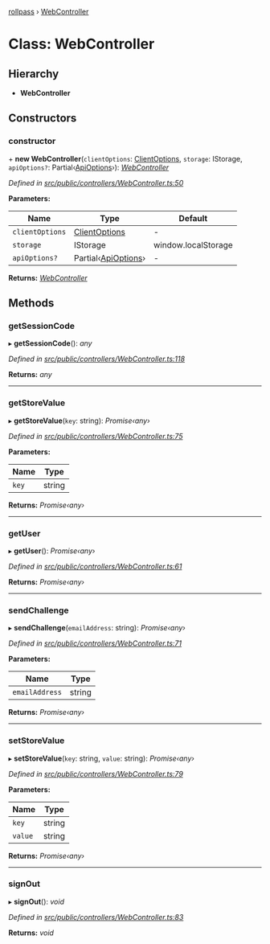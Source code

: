 [rollpass](../README.md) › [WebController](webcontroller.md)

# Class: WebController

## Hierarchy

* **WebController**

## Constructors

###  constructor

\+ **new WebController**(`clientOptions`: [ClientOptions](../interfaces/clientoptions.md), `storage`: IStorage, `apiOptions?`: Partial‹[ApiOptions](../interfaces/apioptions.md)›): *[WebController](webcontroller.md)*

*Defined in [src/public/controllers/WebController.ts:50](https://github.com/RollPass/rollpass-js/blob/e91670a/src/public/controllers/WebController.ts#L50)*

**Parameters:**

Name | Type | Default |
------ | ------ | ------ |
`clientOptions` | [ClientOptions](../interfaces/clientoptions.md) | - |
`storage` | IStorage |  window.localStorage |
`apiOptions?` | Partial‹[ApiOptions](../interfaces/apioptions.md)› | - |

**Returns:** *[WebController](webcontroller.md)*

## Methods

###  getSessionCode

▸ **getSessionCode**(): *any*

*Defined in [src/public/controllers/WebController.ts:118](https://github.com/RollPass/rollpass-js/blob/e91670a/src/public/controllers/WebController.ts#L118)*

**Returns:** *any*

___

###  getStoreValue

▸ **getStoreValue**(`key`: string): *Promise‹any›*

*Defined in [src/public/controllers/WebController.ts:75](https://github.com/RollPass/rollpass-js/blob/e91670a/src/public/controllers/WebController.ts#L75)*

**Parameters:**

Name | Type |
------ | ------ |
`key` | string |

**Returns:** *Promise‹any›*

___

###  getUser

▸ **getUser**(): *Promise‹any›*

*Defined in [src/public/controllers/WebController.ts:61](https://github.com/RollPass/rollpass-js/blob/e91670a/src/public/controllers/WebController.ts#L61)*

**Returns:** *Promise‹any›*

___

###  sendChallenge

▸ **sendChallenge**(`emailAddress`: string): *Promise‹any›*

*Defined in [src/public/controllers/WebController.ts:71](https://github.com/RollPass/rollpass-js/blob/e91670a/src/public/controllers/WebController.ts#L71)*

**Parameters:**

Name | Type |
------ | ------ |
`emailAddress` | string |

**Returns:** *Promise‹any›*

___

###  setStoreValue

▸ **setStoreValue**(`key`: string, `value`: string): *Promise‹any›*

*Defined in [src/public/controllers/WebController.ts:79](https://github.com/RollPass/rollpass-js/blob/e91670a/src/public/controllers/WebController.ts#L79)*

**Parameters:**

Name | Type |
------ | ------ |
`key` | string |
`value` | string |

**Returns:** *Promise‹any›*

___

###  signOut

▸ **signOut**(): *void*

*Defined in [src/public/controllers/WebController.ts:83](https://github.com/RollPass/rollpass-js/blob/e91670a/src/public/controllers/WebController.ts#L83)*

**Returns:** *void*
